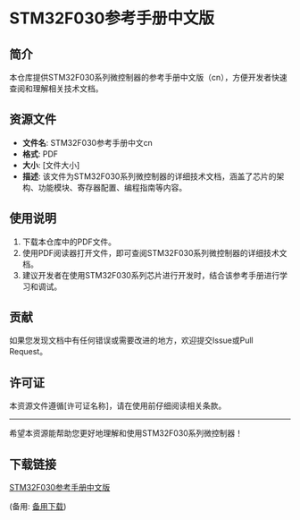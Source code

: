 # STM32F030参考手册中文版

## 简介
本仓库提供STM32F030系列微控制器的参考手册中文版（cn），方便开发者快速查阅和理解相关技术文档。

## 资源文件
- **文件名**: STM32F030参考手册中文cn
- **格式**: PDF
- **大小**: [文件大小]
- **描述**: 该文件为STM32F030系列微控制器的详细技术文档，涵盖了芯片的架构、功能模块、寄存器配置、编程指南等内容。

## 使用说明
1. 下载本仓库中的PDF文件。
2. 使用PDF阅读器打开文件，即可查阅STM32F030系列微控制器的详细技术文档。
3. 建议开发者在使用STM32F030系列芯片进行开发时，结合该参考手册进行学习和调试。

## 贡献
如果您发现文档中有任何错误或需要改进的地方，欢迎提交Issue或Pull Request。

## 许可证
本资源文件遵循[许可证名称]，请在使用前仔细阅读相关条款。

---
希望本资源能帮助您更好地理解和使用STM32F030系列微控制器！

## 下载链接
[STM32F030参考手册中文版](https://pan.quark.cn/s/2ad912fd321e) 

(备用: [备用下载](https://pan.baidu.com/s/187VIGoJiES7kQ3grplHIbg?pwd=1234))
